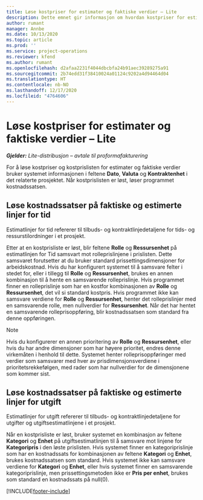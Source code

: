 ```yaml
---
title: Løse kostpriser for estimater og faktiske verdier – Lite
description: Dette emnet gir informasjon om hvordan kostpriser for estimater og faktiske beløp løses.
author: rumant
manager: Annbe
ms.date: 10/13/2020
ms.topic: article
ms.prod: ''
ms.service: project-operations
ms.reviewer: kfend
ms.author: rumant
ms.openlocfilehash: d2afaa2231f4044dbcbfa24b91aec39289275a91
ms.sourcegitcommit: 2b74edd31f38410024a01124c9202a4d94464d04
ms.translationtype: HT
ms.contentlocale: nb-NO
ms.lasthandoff: 12/17/2020
ms.locfileid: "4764606"
---
```

# <a name="resolve-cost-prices-on-estimates-and-actuals---lite"></a>Løse kostpriser for estimater og faktiske verdier – Lite

_**Gjelder:** Lite-distribusjon – avtale til proformafakturering_

For å løse kostpriser og kostprislisten for estimater og faktiske verdier bruker systemet informasjonen i feltene **Dato**, **Valuta** og **Kontraktenhet** i det relaterte prosjektet. Når kostprislisten er løst, løser programmet kostnadssatsen.

## <a name="resolving-cost-rates-on-actual-and-estimate-lines-for-time"></a>Løse kostnadssatser på faktiske og estimerte linjer for tid

Estimatlinjer for tid refererer til tilbuds- og kontraktlinjedetaljene for tids- og ressurstilordninger i et prosjekt.

Etter at en kostprisliste er løst, blir feltene **Rolle** og **Ressursenhet** på estimatlinjen for Tid samsvart mot rolleprislinjene i prislisten. Dette samsvaret forutsetter at du bruker standard prissettingsdimensjoner for arbeidskostnad. Hvis du har konfigurert systemet til å samsvare felter i stedet for, eller i tillegg til **Rolle** og **Ressursenhet**, brukes en annen kombinasjon til å hente en samsvarende rolleprislinje. Hvis programmet finner en rolleprislinje som har en kostfor kombinasjonen av **Rolle** og **Ressursenhet**, det vil si standard kostpris. Hvis programmet ikke kan samsvare verdiene for **Rolle** og **Ressursenhet**, henter det rolleprislinjer med en samsvarende rolle, men nullverdier for **Ressursenhet**. Når det har hentet en samsvarende rolleprisoppføring, blir kostnadssatsen som standard fra denne oppføringen. 

> [!NOTE]
> Hvis du konfigurerer en annen prioritering av **Rolle** og **Ressursenhet**, eller hvis du har andre dimensjoner som har høyere prioritet, endres denne virkemåten i henhold til dette. Systemet henter rolleprisoppføringer med verdier som samsvarer med hver av prisdimensjonsverdiene i prioritetsrekkefølgen, med rader som har nullverdier for de dimensjonene som kommer sist.

## <a name="resolving-cost-rates-on-actual-and-estimate-lines-for-expense"></a>Løse kostnadssatser på faktiske og estimerte linjer for utgift

Estimatlinjer for utgift refererer til tilbuds- og kontraktlinjedetaljene for utgifter og utgiftsestimatlinjene i et prosjekt.

Når en kostprisliste er løst, bruker systemet en kombinasjon av feltene **Kategori** og **Enhet** på utgiftsestimatlinjen til å samsvare mot linjene for **Kategoripris** i den løste prislisten. Hvis systemet finner en kategoriprislinje som har en kostnadssats for kombinasjonen av feltene **Kategori** og **Enhet**, brukes kostnadssatsen som standard. Hvis systemet ikke kan samsvare verdiene for **Kategori** og **Enhet**, eller hvis systemet finner en samsvarende kategoriprislinje, men prissettingsmetoden ikke er **Pris per enhet**, brukes som standard en kostnadssats på null(0).


[!INCLUDE[footer-include](../../includes/footer-banner.md)]